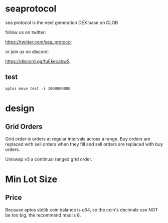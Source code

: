 # seaprotocol
sea protocol is the next generation DEX base on CLOB

follow us on twitter:

https://twitter.com/sea_protocol

or join us on discord:

https://discord.gg/fuEkecabwS

## test

```
aptos move test -i 1000000000
```

# design

## Grid Orders

Grid order is orders at regular intervals across a range. Buy orders are replaced with sell orders when they fill and sell orders are replaced with buy orders.

Uniswap v3 a continual ranged grid order.

# Min Lot Size

## Price

Because aptos stdlib coin balance is u64, so the coin's decimals can NOT be too big, the recommend max is 8.

